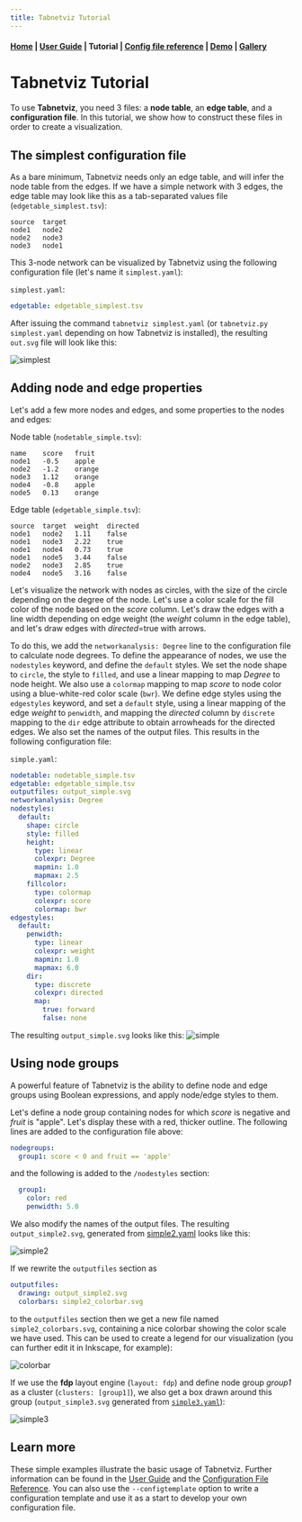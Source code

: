 ```yaml
---
title: Tabnetviz Tutorial
---
```


#### [Home](index.md) | [User Guide](userguide.md) | **Tutorial** | [Config file reference](configfile.md) | [Demo](demo.md) | [Gallery](gallery.md)

# Tabnetviz Tutorial

To use **Tabnetviz**, you need 3 files: a **node table**, an **edge
table**, and a **configuration file**. In this tutorial, we show how
to construct these files in order to create a visualization.

## The simplest configuration file

As a bare minimum, Tabnetviz needs only an edge table, and will infer
the node table from the edges. If we have a simple network with 3
edges, the edge table may look like this as a tab-separated values
file (`edgetable_simplest.tsv`):

~~~tsv
source	target
node1	node2
node2	node3
node3	node1
~~~

This 3-node network can be visualized by Tabnetviz using the following
configuration file (let's name it `simplest.yaml`):

`simplest.yaml`:
~~~yaml
edgetable: edgetable_simplest.tsv
~~~

After issuing the command `tabnetviz simplest.yaml` (or `tabnetviz.py
simplest.yaml` depending on how Tabnetviz is installed), the resulting
`out.svg` file will look like this:

![simplest](out.svg)

## Adding node and edge properties

Let's add a few more nodes and edges, and some properties to the nodes
and edges:

Node table (`nodetable_simple.tsv`):
~~~tsv
name	score	fruit
node1	-0.5	apple
node2	-1.2	orange
node3	1.12	orange
node4	-0.8	apple
node5	0.13	orange
~~~

Edge table (`edgetable_simple.tsv`):
~~~tsv
source	target	weight	directed
node1	node2	1.11	false
node1	node3	2.22	true
node1	node4	0.73	true
node1	node5	3.44	false
node2	node3	2.85	true
node4	node5	3.16	false
~~~

Let's visualize the network with nodes as circles, with the size of
the circle depending on the degree of the node. Let's use a color
scale for the fill color of the node based on the _score_ column.
Let's draw the edges with a line width depending on edge weight (the
_weight_ column in the edge table), and let's draw edges with
_directed_=true with arrows.

To do this, we add the `networkanalysis: Degree` line to the
configuration file to calculate node degrees. To define the appearance
of nodes, we use the `nodestyles` keyword, and define the `default`
styles. We set the node shape to `circle`, the style to `filled`, and
use a linear mapping to map _Degree_ to node height. We also use a
`colormap` mapping to map _score_ to node color using a blue-white-red
color scale (`bwr`). We define edge styles using the `edgestyles`
keyword, and set a `default` style, using a linear mapping of the edge
_weight_ to `penwidth`, and mapping the _directed_ column by
`discrete` mapping to the `dir` edge attribute to obtain arrowheads
for the directed edges. We also set the names of the output files.
This results in the following configuration file:

`simple.yaml`:
~~~yaml
nodetable: nodetable_simple.tsv
edgetable: edgetable_simple.tsv
outputfiles: output_simple.svg
networkanalysis: Degree
nodestyles:
  default:
    shape: circle
    style: filled
    height:
      type: linear
      colexpr: Degree
      mapmin: 1.0
      mapmax: 2.5
    fillcolor:
      type: colormap
      colexpr: score
      colormap: bwr
edgestyles:
  default:
    penwidth:
      type: linear
      colexpr: weight
      mapmin: 1.0
      mapmax: 6.0
    dir:
      type: discrete
      colexpr: directed
      map:
        true: forward
        false: none
~~~

The resulting `output_simple.svg` looks like this:
![simple](output_simple.svg)

## Using node groups

A powerful feature of Tabnetviz is the ability to define node and edge
groups using Boolean expressions, and apply node/edge styles to them.

Let's define a node group containing nodes for which _score_ is
negative and _fruit_ is "apple". Let's display these with a red,
thicker outline. The following lines are added to the configuration
file above:

~~~yaml
nodegroups:
  group1: score < 0 and fruit == 'apple'
~~~

and the following is added to the `/nodestyles` section:

~~~yaml
  group1:
    color: red
    penwidth: 5.0
~~~

We also modify the names of the output files. The resulting
`output_simple2.svg`, generated from [simple2.yaml](simple2.yaml)
looks like this:

![simple2](output_simple2.svg)

If we rewrite the `outputfiles` section as

~~~yaml
outputfiles:
  drawing: output_simple2.svg
  colorbars: simple2_colorbar.svg
~~~

to the `outputfiles` section then we get a new file named
`simple2_colorbars.svg`, containing a nice colorbar showing the color
scale we have used. This can be used to create a legend for our
visualization (you can further edit it in Inkscape, for example):

![colorbar](simple2_colorbar.svg)

If we use the **fdp** layout engine (`layout: fdp`) and define node
group _group1_ as a cluster (`clusters: [group1]`), we also get a box
drawn around this group (`output_simple3.svg` generated from
[`simple3.yaml`](simple3.yaml)):

![simple3](output_simple3.svg)


## Learn more

These simple examples illustrate the basic usage of Tabnetviz. Further
information can be found in the [User Guide](userguide.md) and the
[Configuration File Reference](configfile.md). You can also use the
`--configtemplate` option to write a configuration template and use it
as a start to develop your own configuration file.
